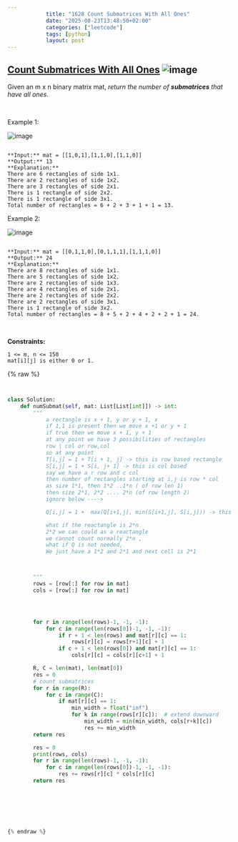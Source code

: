 ```yaml
---
            title: "1628 Count Submatrices With All Ones"
            date: "2025-08-23T13:48:50+02:00"
            categories: ["leetcode"]
            tags: [python]
            layout: post
---
```

            
## [Count Submatrices With All Ones](https://leetcode.com/problems/count-submatrices-with-all-ones) ![image](https://img.shields.io/badge/Difficulty-Medium-orange)

Given an m x n binary matrix mat, *return the number of **submatrices** that have all ones*.

 

Example 1:

![image](https://assets.leetcode.com/uploads/2021/10/27/ones1-grid.jpg)
```

**Input:** mat = [[1,0,1],[1,1,0],[1,1,0]]
**Output:** 13
**Explanation:** 
There are 6 rectangles of side 1x1.
There are 2 rectangles of side 1x2.
There are 3 rectangles of side 2x1.
There is 1 rectangle of side 2x2. 
There is 1 rectangle of side 3x1.
Total number of rectangles = 6 + 2 + 3 + 1 + 1 = 13.

```

Example 2:

![image](https://assets.leetcode.com/uploads/2021/10/27/ones2-grid.jpg)
```

**Input:** mat = [[0,1,1,0],[0,1,1,1],[1,1,1,0]]
**Output:** 24
**Explanation:** 
There are 8 rectangles of side 1x1.
There are 5 rectangles of side 1x2.
There are 2 rectangles of side 1x3. 
There are 4 rectangles of side 2x1.
There are 2 rectangles of side 2x2. 
There are 2 rectangles of side 3x1. 
There is 1 rectangle of side 3x2. 
Total number of rectangles = 8 + 5 + 2 + 4 + 2 + 2 + 1 = 24.

```

 

**Constraints:**

	1 <= m, n <= 150
	mat[i][j] is either 0 or 1.

{% raw %}


```python


class Solution:
    def numSubmat(self, mat: List[List[int]]) -> int:
        """
            a rectangle is x + 1, y or y + 1, x
            if 1,1 is present then we move x +1 or y + 1
            if true then we move x + 1, y + 1
            at any point we have 3 possibilities of rectangles
            row | col or row,col
            so at any point 
            T[i,j] = 1 + T[i + 1, j] -> this is row based rectangle
            S[i,j] = 1 + S[i, j+ 1] -> this is col based
            say we have a r row and c col
            then number of rectangles starting at i,j is row * col
            as size 1*1, then 1*2 ..1*n ( of row len 1)
            then size 2*1, 2*2 .... 2*n (of row length 2)
            ignore below ---->

            Q[i,j] = 1 +  max(Q[i+1,j], min(S[i+1,j], S[i,j])) -> this is both row and col based

            what if the reactangle is 2*n
            2*2 we can could as a reactangle 
            we cannot count normally 2*n , 
            what if Q is not needed,
            We just have a 1*2 and 2*1 and next cell is 2*1



        """
        rows = [row[:] for row in mat]
        cols = [row[:] for row in mat]




        for r in range(len(rows)-1, -1, -1):
            for c in range(len(rows[0])-1, -1, -1):
                if r + 1 < len(rows) and mat[r][c] == 1:
                    rows[r][c] = rows[r+1][c] + 1
                if c + 1 < len(rows[0]) and mat[r][c] == 1:
                    cols[r][c] = cols[r][c+1] + 1

        R, C = len(mat), len(mat[0])
        res = 0
        # count submatrices
        for r in range(R):
            for c in range(C):
                if mat[r][c] == 1:
                    min_width = float("inf")
                    for k in range(rows[r][c]):  # extend downward
                        min_width = min(min_width, cols[r+k][c])
                        res += min_width
        return res

        res = 0
        print(rows, cols)
        for r in range(len(rows)-1, -1, -1):
            for c in range(len(rows[0])-1, -1, -1):
                res += rows[r][c] * cols[r][c]
        return res




        


{% endraw %}
```
